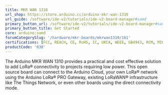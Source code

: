 ```yaml
---
title: MKR WAN 1310
url_shop: https://store.arduino.cc/arduino-mkr-wan-1310
url_guide: /software/ide-v2/tutorials/ide-v2-board-manager#samd
primary_button_url: /software/ide-v2/tutorials/ide-v2-board-manager#samd
primary_button_title: Get Started
core: arduino:samd
forumCategorySlug: '/hardware/mkr-boards/mkrwan1310/161'
certifications: [FCC, REACH, CE, RoHS, IC, UKCA, WEEE, GB4943, RCM, MIC]
productCode: '030'
---
```


The Arduino MKR WAN 1310 provides a practical and cost effective solution to add LoRa® connectivity to projects requiring low power. This open source board can connect to the Arduino Cloud, your own LoRa® network using the Arduino LoRa® PRO Gateway, existing LoRaWAN® infrastructure like The Things Network, or even other boards using the direct connectivity mode.